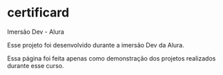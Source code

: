 # certificard
Imersão Dev - Alura

Esse projeto foi desenvolvido durante a imersão Dev da Alura.

Essa página foi feita apenas como demonstração dos projetos realizados durante esse curso.

